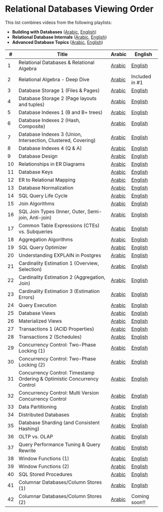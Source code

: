 # Relational Databases Viewing Order

This list combines videos from the following playlists:
* **Building with Databases** ([Arabic](https://www.youtube.com/playlist?list=PLE8kQVoC67Py5LnCUHp_wp2uzbaBZWSmx), [English](https://www.youtube.com/playlist?list=PLE8kQVoC67PzsDAFA3FinTadWe4nVyey4))
* **Relational Database Internals** ([Arabic](https://www.youtube.com/playlist?list=PLE8kQVoC67PzGwMMsSk3C8MvfAqcYjusF), [English](https://www.youtube.com/playlist?list=PLE8kQVoC67PywFpq0VXxGFbStvtskNVkW))
* **Advanced Database Topics** ([Arabic](https://www.youtube.com/playlist?list=PLE8kQVoC67PzNdFSsYm-af0j8qeV8l2fW), [English](https://www.youtube.com/playlist?list=PLE8kQVoC67PxKRG4yrdB94VbacOSrO01x))

| # | Title | Arabic | English |
| --- | --- | --- | --- |
| 1 | Relational Databases & Relational Algebra | [Arabic](https://www.youtube.com/watch?v=UuCDByipiCo) | [English](https://youtu.be/5-0_tHSnbUs) |
| 2 | Relational Algebra - Deep Dive | [Arabic](https://www.youtube.com/watch?v=OuFS0tcQXh8) | Included in #1 |
| 3 | Database Storage 1 (Files & Pages) | [Arabic](https://youtu.be/-HtHhBQbMB4) | [English](https://youtu.be/sE-PWl_fd40) |
| 4 | Database Storage 2 (Page layouts and tuples) | [Arabic](https://youtu.be/8-LJyyAjOhE) | [English](https://youtu.be/lpkEwChGFH8) |
| 5 | Database Indexes 1 (B and B+ trees) | [Arabic](https://youtu.be/1ZhBULsbZGw) | [English](https://youtu.be/1fETPYKyb70) |
| 6 | Database Indexes 2 (Hash, Composite) | [Arabic](https://youtu.be/ddWoqXw6Qic) | [English](https://youtu.be/dH5SwQ5rndQ) |
| 7 | Database Indexes 3 (Union, Intersection, Clustered, Covering) | [Arabic](https://youtu.be/KTEViriyc-Q) | [English](https://www.youtube.com/watch?v=J8prxz2KxeA) |
| 8 | Database Indexes 4 (Q & A) | [Arabic](https://youtu.be/wY_SxRMLTvA) | [English](https://www.youtube.com/watch?v=ozXWjqNsNYU) |
| 9 | Database Design | [Arabic](https://youtu.be/gZ5iYMkrcfQ) | [English](https://youtu.be/5CFphPMgScU) |
| 10 | Relationships in ER Diagrams | [Arabic](https://youtu.be/hp1gX4kh3lw) | [English](https://youtu.be/LlbshEKviFI) |
| 11 | Database Keys | [Arabic](https://youtu.be/kgpiD3Z_swg) | [English](https://youtu.be/Nw04aF2VUDk) |
| 12 | ER to Relational Mapping | [Arabic](https://youtu.be/3E_FTJ1KFyg) | [English](https://youtu.be/va8XjW-PD48) |
| 13 | Database Normalization | [Arabic](https://youtu.be/1HEHa_EJa0k) | [English](https://youtu.be/lsojlIT1ah0) |
| 14 | SQL Query Life Cycle | [Arabic](https://youtu.be/SEKF4u6Ovyw) | [English](https://youtu.be/Wr7cd6p8hvQ) |
| 15 | Join Algorithms | [Arabic](https://youtu.be/oVeo3i5ExaA) | [English](https://youtu.be/Ykvl-2LZpGY) |
| 16 | SQL Join Types (Inner, Outer, Semi-join, Anti-join) | [Arabic](https://youtu.be/4RmzfVUVxYI) | [English](https://youtu.be/_UJzUo0Kh7M) |
| 17 | Common Table Expressions (CTEs) vs. Subqueries | [Arabic](https://youtu.be/bdKIwDv9Owc) | [English](https://youtu.be/-iD0LIY5_rg?si=RGv0PL6UOkZ14fwB) |
| 18 | Aggregation Algorithms | [Arabic](https://youtu.be/dHOYDnqJ9HY) | [English](https://youtu.be/yKmtT5oa2w8) |
| 19 | SQL Query Optimizer | [Arabic](https://youtu.be/iAxFGRbAh8s) | [English](https://youtu.be/LznTWam9qhs) |
| 20 | Understanding EXPLAIN in Postgres | [Arabic](https://youtu.be/12puiczFlz8) | [English](https://youtu.be/ttGNcRgghlE) |
| 21 | Cardinality Estimation 1 (Overview, Selection) | [Arabic](https://youtu.be/PPDDLS5NSyM) | [English](https://www.youtube.com/watch?v=sbEWSW1bXGY) |
| 22 | Cardinality Estimation 2 (Aggregation, Join) | [Arabic](https://youtu.be/QwqNuRSLE3M) | [English](https://youtu.be/rFP4rFW01Co) |
| 23 | Cardinality Estimation 3 (Estimation Errors) | [Arabic](https://youtu.be/ZD0ZarOR438) | [English](https://www.youtube.com/watch?v=Ip-NfyTS6do) |
| 24 | Query Execution | [Arabic](https://youtu.be/Hl0SwV1RFFs) | [English](https://youtu.be/lHUsfcbeZHY) |
| 25 | Database Views | [Arabic](https://youtu.be/tBqbzeV_EkI) | [English](https://www.youtube.com/watch?v=MSlmvtYLPI8) |
| 26 | Materialized Views | [Arabic](https://youtu.be/qcJiNoQxHQg) | [English](https://youtu.be/8S9p7IO2xz0) |
| 27 | Transactions 1 (ACID Properties) | [Arabic](https://www.youtube.com/watch?v=ziH5Y4tvQJE) | [English](https://youtu.be/ac6zw6sn-Wo) |
| 28 | Transactions 2 (Schedules) | [Arabic](https://youtu.be/KRZTwTWiUek) | [English](https://youtu.be/7cyyffiLAE0) |
| 29 | Concurrency Control: Two-Phase Locking (1) | [Arabic](https://youtu.be/s8w-GplT6K4) | [English](https://youtu.be/efqAO54qci4) |
| 30 | Concurrency Control: Two-Phase Locking (2) | [Arabic](https://youtu.be/4Ll7zlC9f4w) | [English](https://youtu.be/zqLAFZNh41Q) |
| 31 | Concurrency Control: Timestamp Ordering & Optimistic Concurrency Control | [Arabic](https://youtu.be/f6sl5XFnAr4) | [English](https://youtu.be/2pLBv43Veec) |
| 32 | Concurrency Control: Multi Version Concurrency Control | [Arabic](https://youtu.be/RDry1RyIw1s) | [English](https://youtu.be/zGY_stjvFII) |
| 33 | Data Partitioning | [Arabic](https://youtu.be/XnCnIWMxEhA) | [English](https://www.youtube.com/watch?v=6emnnIL9Grc) |
| 34 | Distributed Databases | [Arabic](https://youtu.be/LujY8mdibGk) | [English](https://youtu.be/HRs0d5wqRV4) |
| 35 | Database Sharding (and Consistent Hashing) | [Arabic](https://youtu.be/-GXQwCIRANA) | [English](https://youtu.be/WO3q6ZUnUhg) |
| 36 | OLTP vs. OLAP | [Arabic](https://youtu.be/MMrx03rQbGg) | [English](https://youtu.be/LU8pfUrdXWE) |
| 37 | Query Performance Tuning & Query Rewrite | [Arabic](https://youtu.be/RtXQug0DuVo) | [English](https://youtu.be/z5csGAXNPBs) |
| 38 | Window Functions (1) | [Arabic](https://youtu.be/eOVmvztKP4o) | [English](https://youtu.be/0sfEBlmt-xM) |
| 39 | Window Functions (2) | [Arabic](https://youtu.be/Y-nYllYu83Q) | [English](https://youtu.be/cFs8DRBxIDA) |
| 40 | SQL Stored Procedures | [Arabic](https://youtu.be/4nBPnPg-als) | [English](https://youtu.be/GNgisKqsI34) |
| 41 | Columnar Databases/Column Stores (1) | [Arabic](https://youtu.be/8bDJPLhleeo) | [English](https://youtu.be/IEiyvHES9Xc) |
| 42 | Columnar Databases/Column Stores (2) | [Arabic](https://youtu.be/4IJ9hK4BuiI) | Coming soon!! |
